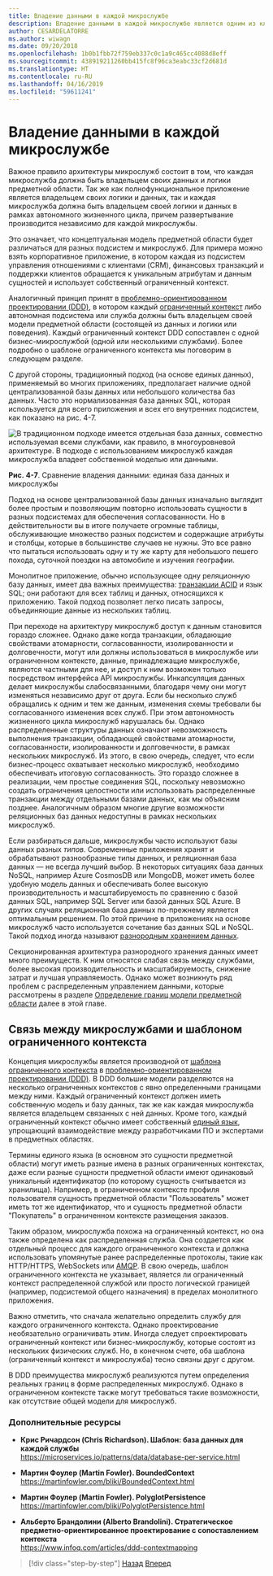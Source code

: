 ```yaml
---
title: Владение данными в каждой микрослужбе
description: Владение данными в каждой микрослужбе является одним из ключевых моментов микрослужб. Каждая микрослужба должна быть единственным владельцем своей базы данных. Другие микрослужбы не должны иметь к ней доступ. Разумеется, все экземпляры микрослужбы подключаются к одной и той же базе данных высокой доступности.
author: CESARDELATORRE
ms.author: wiwagn
ms.date: 09/20/2018
ms.openlocfilehash: 1b0b1fbb72f759eb337c0c1a9c465cc4088d8eff
ms.sourcegitcommit: 438919211260bb415fc8f96ca3eabc33cf2d681d
ms.translationtype: HT
ms.contentlocale: ru-RU
ms.lasthandoff: 04/16/2019
ms.locfileid: "59611241"
---
```

# <a name="data-sovereignty-per-microservice"></a>Владение данными в каждой микрослужбе

Важное правило архитектуры микрослужб состоит в том, что каждая микрослужба должна быть владельцем своих данных и логики предметной области. Так же как полнофункциональное приложение является владельцем своих логики и данных, так и каждая микрослужба должна быть владельцем своей логики и данных в рамках автономного жизненного цикла, причем развертывание производится независимо для каждой микрослужбы.

Это означает, что концептуальная модель предметной области будет различаться для разных подсистем и микрослужб. Для примера можно взять корпоративное приложение, в котором каждая из подсистем управления отношениями с клиентами (CRM), финансовых транзакций и поддержки клиентов обращается к уникальным атрибутам и данным сущностей и использует собственный ограниченный контекст.

Аналогичный принцип принят в [проблемно-ориентированном проектировании (DDD)](https://en.wikipedia.org/wiki/Domain-driven_design), в котором каждый [ограниченный контекст](https://martinfowler.com/bliki/BoundedContext.html) либо автономная подсистема или служба должны быть владельцем своей модели предметной области (состоящей из данных и логики или поведения). Каждый ограниченный контекст DDD сопоставлен с одной бизнес-микрослужбой (одной или несколькими службами). Более подробно о шаблоне ограниченного контекста мы поговорим в следующем разделе.

С другой стороны, традиционный подход (на основе единых данных), применяемый во многих приложениях, предполагает наличие одной централизованной базы данных или небольшого количества баз данных. Часто это нормализованная база данных SQL, которая используется для всего приложения и всех его внутренних подсистем, как показано на рис. 4-7.

![В традиционном подходе имеется отдельная база данных, совместно используемая всеми службами, как правило, в многоуровневой архитектуре. В подходе с использованием микрослужб каждая микрослужба владеет собственной моделью или данными.](./media/image7.png)

**Рис. 4-7**. Сравнение владения данными: единая база данных и микрослужбы

Подход на основе централизованной базы данных изначально выглядит более простым и позволяющим повторно использовать сущности в разных подсистемах для обеспечения согласованности. Но в действительности вы в итоге получаете огромные таблицы, обслуживающие множество разных подсистем и содержащие атрибуты и столбцы, которые в большинстве случаев не нужны. Это все равно что пытаться использовать одну и ту же карту для небольшого пешего похода, суточной поездки на автомобиле и изучения географии.

Монолитное приложение, обычно использующее одну реляционную базу данных, имеет два важных преимущества: [транзакции ACID](https://en.wikipedia.org/wiki/ACID) и язык SQL; они работают для всех таблиц и данных, относящихся к приложению. Такой подход позволяет легко писать запросы, объединяющие данные из нескольких таблиц.

При переходе на архитектуру микрослужб доступ к данным становится гораздо сложнее. Однако даже когда транзакции, обладающие свойствами атомарности, согласованности, изолированности и долговечности, могут или должны использоваться в микрослужбе или ограниченном контексте, данные, принадлежащие микрослужбе, являются частными для нее, и доступ к ним возможен только посредством интерфейса API микрослужбы. Инкапсуляция данных делает микрослужбы слабосвязанными, благодаря чему они могут изменяться независимо друг от друга. Если бы несколько служб обращались к одним и тем же данным, изменения схемы требовали бы согласованного изменения всех служб. При этом автономность жизненного цикла микрослужб нарушалась бы. Однако распределенные структуры данных означают невозможность выполнения транзакции, обладающей свойствами атомарности, согласованности, изолированности и долговечности, в рамках нескольких микрослужб. Из этого, в свою очередь, следует, что если бизнес-процесс охватывает несколько микрослужб, необходимо обеспечивать итоговую согласованность. Это гораздо сложнее в реализации, чем простые соединения SQL, поскольку невозможно создать ограничения целостности или использовать распределенные транзакции между отдельными базами данных, как мы объясним позднее. Аналогичным образом многие другие возможности реляционных баз данных недоступны в рамках нескольких микрослужб.

Если разбираться дальше, микрослужбы часто используют базы данных разных *типов*. Современные приложения хранят и обрабатывают разнообразные типы данных, и реляционная база данных — не всегда лучший выбор. В некоторых ситуациях база данных NoSQL, например Azure CosmosDB или MongoDB, может иметь более удобную модель данных и обеспечивать более высокую производительность и масштабируемость по сравнению с базой данных SQL, например SQL Server или базой данных SQL Azure. В других случаях реляционная база данных по-прежнему является оптимальным решением. По этой причине в приложениях на основе микрослужб часто используется сочетание баз данных SQL и NoSQL. Такой подход иногда называют [разнородным хранением данных](https://martinfowler.com/bliki/PolyglotPersistence.html).

Секционированная архитектура разнородного хранения данных имеет много преимуществ. К ним относятся слабая связь между службами, более высокая производительность и масштабируемость, снижение затрат и лучшая управляемость. Однако может возникнуть ряд проблем с распределенным управлением данными, которые рассмотрены в разделе [Определение границ модели предметной области](identify-microservice-domain-model-boundaries.md) далее в этой главе.

## <a name="the-relationship-between-microservices-and-the-bounded-context-pattern"></a>Связь между микрослужбами и шаблоном ограниченного контекста

Концепция микрослужбы является производной от [шаблона ограниченного контекста](https://martinfowler.com/bliki/BoundedContext.html) в [проблемно-ориентированном проектировании (DDD)](https://en.wikipedia.org/wiki/Domain-driven_design). В DDD большие модели разделяются на несколько ограниченных контекстов с явно определенными границами между ними. Каждый ограниченный контекст должен иметь собственную модель и базу данных, так же как каждая микрослужба является владельцем связанных с ней данных. Кроме того, каждый ограниченный контекст обычно имеет собственный [единый язык](https://martinfowler.com/bliki/UbiquitousLanguage.html), упрощающий взаимодействие между разработчиками ПО и экспертами в предметных областях.

Термины единого языка (в основном это сущности предметной области) могут иметь разные имена в разных ограниченных контекстах, даже если разные сущности предметной области имеют одинаковый уникальный идентификатор (по которому сущность считывается из хранилища). Например, в ограниченном контексте профиля пользователя сущность предметной области "Пользователь" может иметь тот же идентификатор, что и сущность предметной области "Покупатель" в ограниченном контексте размещения заказов.

Таким образом, микрослужба похожа на ограниченный контекст, но она также определена как распределенная служба. Она создается как отдельный процесс для каждого ограниченного контекста и должна использовать упомянутые ранее распределенные протоколы, такие как HTTP/HTTPS, WebSockets или [AMQP](https://en.wikipedia.org/wiki/Advanced_Message_Queuing_Protocol). В свою очередь, шаблон ограниченного контекста не указывает, является ли ограниченный контекст распределенной службой или просто логической границей (например, подсистемой общего назначения) в пределах монолитного приложения.

Важно отметить, что сначала желательно определить службу для каждого ограниченного контекста. Однако проектирование необязательно ограничивать этим. Иногда следует спроектировать ограниченный контекст или бизнес-микрослужбу, которые состоят из нескольких физических служб. Но, в конечном счете, оба шаблона (ограниченный контекст и микрослужба) тесно связны друг с другом.

В DDD преимущества микрослужб реализуются путем определения реальных границ в форме распределенных микрослужб. Однако в ограниченном контексте также могут требоваться такие возможности, как отсутствие общей модели для микрослужб.

### <a name="additional-resources"></a>Дополнительные ресурсы

- **Крис Ричардсон (Chris Richardson). Шаблон: база данных для каждой службы** \
  <https://microservices.io/patterns/data/database-per-service.html>

- **Мартин Фоулер (Martin Fowler). BoundedContext** \
  <https://martinfowler.com/bliki/BoundedContext.html>

- **Мартин Фоулер (Martin Fowler). PolyglotPersistence** \
  <https://martinfowler.com/bliki/PolyglotPersistence.html>

- **Альберто Брандолини (Alberto Brandolini). Стратегическое предметно-ориентированное проектирование с сопоставлением контекста** \
  <https://www.infoq.com/articles/ddd-contextmapping>

>[!div class="step-by-step"]
>[Назад](microservices-architecture.md)
>[Вперед](logical-versus-physical-architecture.md)
